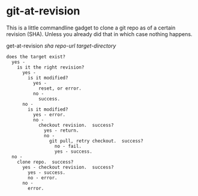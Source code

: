 # git-at-revision

This is a little commandline gadget to clone a git repo as of a certain
revision (SHA).  Unless you already did that in which case nothing happens.

get-at-revision *sha* *repo-url* *target-directory*
  
    does the target exist?
      yes - 
        is it the right revision?
          yes - 
            is it modified?
              yes - 
                reset, or error.
              no - 
                success.
          no - 
            is it modified?
              yes - error.
              no - 
                checkout revision.  success?
                  yes - return.
                  no - 
                    git pull, retry checkout.  success?
                      no - fail.
                      yes - success.
      no - 
        clone repo.  success?
          yes - checkout revision.  success?
            yes - success.
            no - error.
          no - 
            error.

